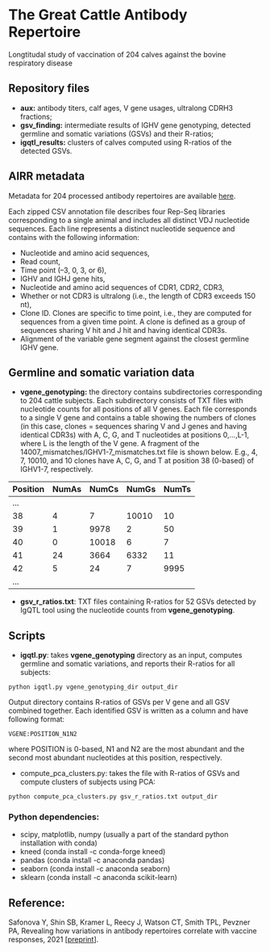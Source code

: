 # The Great Cattle Antibody Repertoire
Longtitudal study of vaccination of 204 calves against the bovine respiratory disease 

## Repository files
- **aux:** antibody titers, calf ages, V gene usages, ultralong CDRH3 fractions;
- **gsv_finding:** intermediate results of IGHV gene genotyping, detected germline and somatic variations (GSVs) and their R-ratios;
- **igqtl_results:** clusters of calves computed using R-ratios of the detected GSVs.

## AIRR metadata
Metadata for 204 processed antibody repertoires are available [here](https://livejohnshopkins-my.sharepoint.com/:f:/g/personal/isafono1_jh_edu/Egd-hagOhZ1Nq_0KRrmlYgkBdf5WJ048SXeI5JvrJQFgGQ?e=dWefCV). 

Each zipped CSV annotation file describes four Rep-Seq libraries corresponding to a single animal and includes all distinct VDJ nucleotide sequences. Each line represents a distinct nucleotide sequence and contains with the following information:

- Nucleotide and amino acid sequences,
- Read count,
- Time point (–3, 0, 3, or 6),
- IGHV and IGHJ gene hits,
- Nucleotide and amino acid sequences of CDR1, CDR2, CDR3,
- Whether or not CDR3 is ultralong (i.e., the length of CDR3 exceeds 150 nt),
- Clone ID. Clones are specific to time point, i.e., they are computed for sequences from a given time point. A clone is defined as a group of sequences sharing V hit and J hit and having identical CDR3s.
- Alignment of the variable gene segment against the closest germline IGHV gene.

## Germline and somatic variation data
- **vgene_genotyping:** the directory contains subdirectories corresponding to 204 cattle subjects. Each subdirectory consists of TXT files with nucleotide counts for all positions of all V genes. Each file corresponds to a single V gene and contains a table showing the numbers of clones (in this case, clones = sequences sharing V and J genes and having identical CDR3s) with A, C, G, and T nucleotides at positions 0,...,L-1, where L is the length of the V gene. A fragment of the 14007_mismatches/IGHV1-7_mismatches.txt file is shown below. E.g., 4, 7, 10010, and 10 clones have A, C, G, and T at position 38 (0-based) of IGHV1-7, respectively.
 
| Position | NumAs | NumCs | NumGs | NumTs |
| --- | --- | --- | --- | --- |
| ... |||||
|38 | 4 | 7 | 10010 | 10 |
|39 | 1 | 9978 | 2 | 50 |
|40 | 0 | 10018 | 6 | 7 |
|41 | 24 | 3664 | 6332 | 11 |
|42 | 5 | 24 | 7 | 9995 |
|...|||||

- **gsv_r_ratios.txt**: TXT files containing R-ratios for 52 GSVs detected by IgQTL tool using the nucleotide counts from **vgene_genotyping**. 

## Scripts
- **igqtl.py**: takes **vgene_genotyping** directory as an input, computes germline and somatic variations, and reports their R-ratios for all subjects:
```
python igqtl.py vgene_genotyping_dir output_dir
```

Output directory contains R-ratios of GSVs per V gene and all GSV combined together. Each identified GSV is written as a column and have following format:
```
VGENE:POSITION_N1N2 
```
where POSITION is 0-based, N1 and N2 are the most abundant and the second most abundant nucleotides at this position, respectively.

-  compute_pca_clusters.py: takes the file with R-ratios of GSVs and compute clusters of subjects using PCA:
```
python compute_pca_clusters.py gsv_r_ratios.txt output_dir
```

### Python dependencies:
- scipy, matplotlib, numpy (usually a part of the standard python installation with conda)
- kneed (conda install -c conda-forge kneed)
- pandas (conda install -c anaconda pandas)
- seaborn (conda install -c anaconda seaborn)
- sklearn (conda install -c anaconda scikit-learn)

## Reference:
Safonova Y, Shin SB, Kramer L, Reecy J, Watson CT, Smith TPL, Pevzner PA, Revealing how variations in antibody repertoires correlate with vaccine responses, 2021 [[preprint](https://www.biorxiv.org/content/10.1101/2021.08.06.454618v1)].
